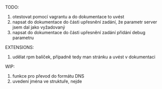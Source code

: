 TODO:

1) otestovat pomocí vagrantu a do dokumentace to uvést
2) napsat do dokumentace do části upřesnění zadání, že parametr server jsem dal jako vyžadovaný
3) napsat do dokumentace do části upřesnění zadání přidání debug parametru



EXTENSIONS:

1) udělat rpm balíček, případně tedy man stránku a uvést v dokumentaci



WIP:

1) funkce pro převod do formátu DNS
2) uvedení jména ve struktuře, nejde
